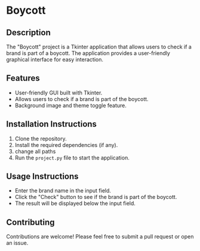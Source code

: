 # Boycott

## Description
The "Boycott" project is a Tkinter application that allows users to check if a brand is part of a boycott. The application provides a user-friendly graphical interface for easy interaction.

## Features
- User-friendly GUI built with Tkinter.
- Allows users to check if a brand is part of the boycott.
- Background image and theme toggle feature.

## Installation Instructions
1. Clone the repository.
2. Install the required dependencies (if any).
3. change all paths
4. Run the `project.py` file to start the application.

## Usage Instructions
- Enter the brand name in the input field.
- Click the "Check" button to see if the brand is part of the boycott.
- The result will be displayed below the input field.

## Contributing
Contributions are welcome! Please feel free to submit a pull request or open an issue.

